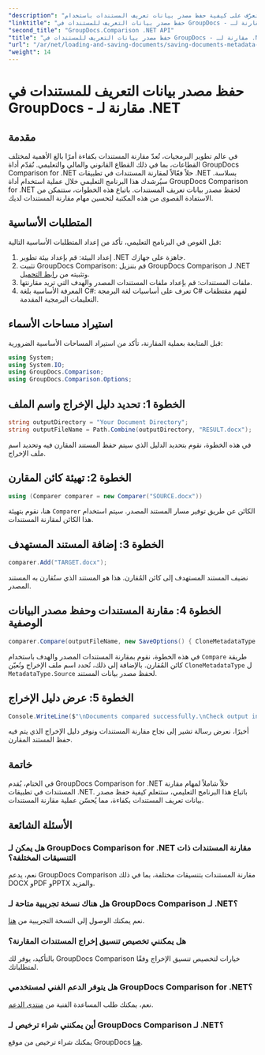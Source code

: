 ```yaml
---
"description": "تعرّف على كيفية حفظ مصدر بيانات تعريف المستندات باستخدام GroupDocs Comparison لـ .NET. اتبع دليلنا خطوة بخطوة لمقارنة مستنداتك بسلاسة في .NET."
"linktitle": "حفظ مصدر بيانات التعريف للمستندات في GroupDocs - مقارنة لـ .NET"
"second_title": "GroupDocs.Comparison .NET API"
"title": "حفظ مصدر بيانات التعريف للمستندات في GroupDocs - مقارنة لـ .NET"
"url": "/ar/net/loading-and-saving-documents/saving-documents-metadata-source/"
"weight": 14
---
```


# حفظ مصدر بيانات التعريف للمستندات في GroupDocs - مقارنة لـ .NET

## مقدمة
في عالم تطوير البرمجيات، تُعدّ مقارنة المستندات بكفاءة أمرًا بالغ الأهمية لمختلف القطاعات، بما في ذلك القطاع القانوني والمالي والتعليمي. تُقدّم أداة GroupDocs Comparison for .NET حلاً فعّالاً لمقارنة المستندات في تطبيقات .NET بسلاسة. سيُرشدك هذا البرنامج التعليمي خلال عملية استخدام أداة GroupDocs Comparison for .NET لحفظ مصدر بيانات تعريف المستندات. باتباع هذه الخطوات، ستتمكن من الاستفادة القصوى من هذه المكتبة لتحسين مهام مقارنة المستندات لديك.
## المتطلبات الأساسية
قبل الغوص في البرنامج التعليمي، تأكد من إعداد المتطلبات الأساسية التالية:
1. إعداد البيئة: قم بإعداد بيئة تطوير .NET جاهزة على جهازك.
2. تثبيت GroupDocs Comparison: قم بتنزيل GroupDocs Comparison لـ .NET وتثبيته من [رابط التحميل](https://releases.groupdocs.com/comparison/net/).
3. ملفات المستندات: قم بإعداد ملفات المستندات المصدر والهدف التي تريد مقارنتها.
4. المعرفة الأساسية بلغة C#: تعرف على أساسيات لغة البرمجة C# لفهم مقتطفات التعليمات البرمجية المقدمة.

## استيراد مساحات الأسماء
قبل المتابعة بعملية المقارنة، تأكد من استيراد المساحات الأساسية الضرورية:
```csharp
using System;
using System.IO;
using GroupDocs.Comparison;
using GroupDocs.Comparison.Options;
```

## الخطوة 1: تحديد دليل الإخراج واسم الملف
```csharp
string outputDirectory = "Your Document Directory";
string outputFileName = Path.Combine(outputDirectory, "RESULT.docx");
```
في هذه الخطوة، نقوم بتحديد الدليل الذي سيتم حفظ المستند المقارن فيه وتحديد اسم ملف الإخراج.
## الخطوة 2: تهيئة كائن المقارن
```csharp
using (Comparer comparer = new Comparer("SOURCE.docx"))
```
هنا، نقوم بتهيئة `Comparer` الكائن عن طريق توفير مسار المستند المصدر. سيتم استخدام هذا الكائن لمقارنة المستندات.
## الخطوة 3: إضافة المستند المستهدف
```csharp
comparer.Add("TARGET.docx");
```
نضيف المستند المستهدف إلى كائن المُقارن. هذا هو المستند الذي ستُقارن به المستند المصدر.
## الخطوة 4: مقارنة المستندات وحفظ مصدر البيانات الوصفية
```csharp
comparer.Compare(outputFileName, new SaveOptions() { CloneMetadataType = MetadataType.Source });
```
في هذه الخطوة، نقوم بمقارنة المستندات المصدر والهدف باستخدام `Compare` طريقة كائن المُقارن. بالإضافة إلى ذلك، نُحدد اسم ملف الإخراج ونُعيّن `CloneMetadataType` ل `MetadataType.Source` لحفظ مصدر بيانات المستند.
## الخطوة 5: عرض دليل الإخراج
```csharp
Console.WriteLine($"\nDocuments compared successfully.\nCheck output in {outputDirectory}.");
```
أخيرًا، نعرض رسالة تشير إلى نجاح مقارنة المستندات ونوفر دليل الإخراج الذي يتم فيه حفظ المستند المقارن.

## خاتمة
في الختام، يُقدم GroupDocs Comparison for .NET حلاً شاملاً لمهام مقارنة المستندات في تطبيقات .NET. باتباع هذا البرنامج التعليمي، ستتعلم كيفية حفظ مصدر بيانات تعريف المستندات بكفاءة، مما يُحسّن عملية مقارنة المستندات.
## الأسئلة الشائعة
### هل يمكن لـ GroupDocs Comparison for .NET مقارنة المستندات ذات التنسيقات المختلفة؟
نعم، يدعم GroupDocs Comparison مقارنة المستندات بتنسيقات مختلفة، بما في ذلك DOCX وPDF وPPTX والمزيد.
### هل هناك نسخة تجريبية متاحة لـ GroupDocs Comparison لـ .NET؟
نعم يمكنك الوصول إلى النسخة التجريبية من [هنا](https://releases.groupdocs.com/).
### هل يمكنني تخصيص تنسيق إخراج المستندات المقارنة؟
بالتأكيد، يوفر لك GroupDocs Comparison خيارات لتخصيص تنسيق الإخراج وفقًا لمتطلباتك.
### هل يتوفر الدعم الفني لمستخدمي GroupDocs Comparison for .NET؟
نعم، يمكنك طلب المساعدة الفنية من [منتدى الدعم](https://forum.groupdocs.com/c/comparison/12).
### أين يمكنني شراء ترخيص لـ GroupDocs Comparison لـ .NET؟
يمكنك شراء ترخيص من موقع GroupDocs [هنا](https://purchase.groupdocs.com/buy).